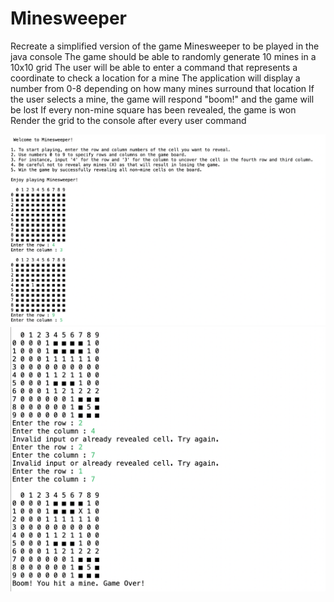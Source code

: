 # Minesweeper
Recreate a simplified version of the game Minesweeper to be played in the java console The game should be able to randomly generate 10 mines in a 10x10 grid The user will be able to enter a command that represents a coordinate to check a location for a mine The application will display a number from 0-8 depending on how many mines surround that location If the user selects a mine, the game will respond "boom!" and the game will be lost If every non-mine square has been revealed, the game is won Render the grid to the console after every user command


![GameStart](public/screenshot1.png)
![Game End](public/screenshot2.png)